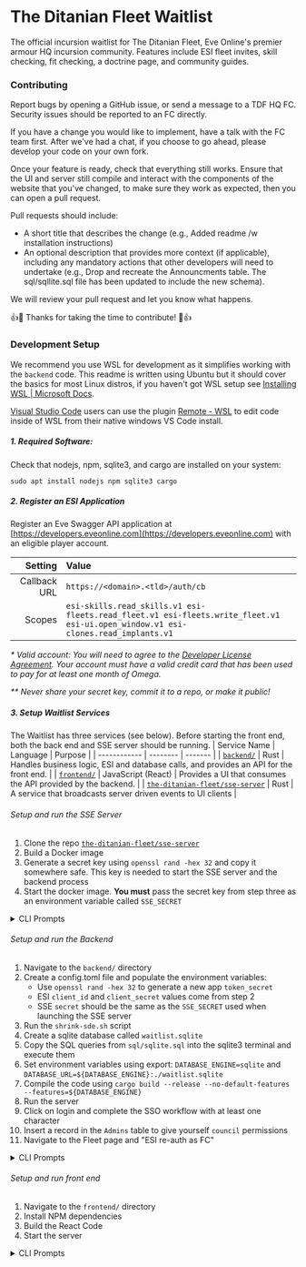 # The Ditanian Fleet Waitlist
The official incursion waitlist for The Ditanian Fleet, Eve Online's premier armour HQ incursion community. Features include ESI fleet invites, skill checking, fit checking, a doctrine page, and community guides. 


### Contributing
Report bugs by opening a GitHub issue, or send a message to a TDF HQ FC. Security issues should be reported to an FC directly. 

If you have a change you would like to implement, have a talk with the FC team first. After we've had a chat, if you choose to go ahead, please develop your code on your own fork. 

Once your feature is ready, check that everything still works. Ensure that the UI and server still compile and interact with the components of the website that you've changed, to make sure they work as expected, then you can open a pull request. 

Pull requests should include:
- A short title that describes the change (e.g., Added readme /w installation instructions)
- An optional description that provides more context (if applicable), including any mandatory actions that other developers will need to undertake (e.g., Drop and recreate the Announcments table. The sql/sqllite.sql file has been updated to include the new schema).

We will review your pull request and let you know what happens. 

👍🎉 Thanks for taking the time to contribute! 🎉👍

### Development Setup
We recommend you use WSL for development as it simplifies working with the `backend` code. This readme is written using Ubuntu but it should cover the basics for most Linux distros, if you haven't got WSL setup see [Installing WSL | Microsoft Docs](https://docs.microsoft.com/en-us/windows/wsl/install).

[Visual Studio Code](https://code.visualstudio.com/) users can use the plugin [Remote - WSL](https://marketplace.visualstudio.com/items?itemName=ms-vscode-remote.remote-wsl) to edit  code inside of WSL from their native windows VS Code install.


##### 1. Required Software: 
Check that nodejs, npm, sqlite3, and cargo are installed on your system: 
```
sudo apt install nodejs npm sqlite3 cargo
```

##### 2. Register an ESI Application
Register an Eve Swagger API application at [https://developers.eveonline.com](https://developers.eveonline.com) with an eligible player account.

| Setting      | Value |
| ---: | :---  |
| Callback URL | `https://<domain>.<tld>/auth/cb` |
| Scopes       | `esi-skills.read_skills.v1 esi-fleets.read_fleet.v1 esi-fleets.write_fleet.v1 esi-ui.open_window.v1 esi-clones.read_implants.v1` |

 _* Valid account: You will need to agree to the [Developer License Agreement](https://developers.eveonline.com/license-agreement). Your account must have a valid credit card that has been used to pay for at least one month of Omega._

 _*\* Never share your secret key, commit it to a repo, or make it public!_

##### 3. Setup Waitlist Services
The Waitlist has three services (see below). Before starting the front end, both the back end and SSE server should be running. 
| Service Name | Language |  Purpose | 
| ------------ | -------- | ------- |
| [`backend/`](./tree/main/backend) | Rust | Handles business logic, ESI and database calls, and provides an API for the front end. |
| [`frontend/`](./tree/main/frontend) | JavaScript (React) | Provides a UI that consumes the API provided by the backend. |
| [`the-ditanian-fleet/sse-server`](/the-ditanian-fleet/sse-server) | Rust | A service that broadcasts server driven events to UI clients |


###### Setup and run the SSE Server
1. Clone the repo [`the-ditanian-fleet/sse-server`](/the-ditanian-fleet/sse-server)
2. Build a Docker image
3. Generate a secret key using `openssl rand -hex 32` and copy it somewhere safe. This key is needed to start the SSE server and the backend process
4. Start the docker image. **You must** pass the secret key from step three as an environment variable called `SSE_SECRET`

<details>
   <summary>CLI Prompts</summary>
   
   ```
   git clone https://github.com/the-ditanian-fleet/sse-server
   docker build . -t tdf/sse
   openssl rand -hex 32
   docker run --env SSE_SECRET=<secret> tdf/sse
   ```
</details>

###### Setup and run the Backend
1. Navigate to the `backend/` directory
2. Create a config.toml file and populate the environment variables:
   * Use `openssl rand -hex 32` to generate a new app `token_secret`
   * ESI `client_id` and `client_secret` values come from step 2
   * SSE `secret` should be the same as the `SSE_SECRET` used when launching the SSE server
3. Run the `shrink-sde.sh` script
4. Create a sqlite database called `waitlist.sqlite`
5. Copy the SQL queries from `sql/sqlite.sql` into the sqlite3 terminal and execute them
6. Set environment variables using export: `DATABASE_ENGINE=sqlite` and `DATABASE_URL=${DATABASE_ENGINE}:./waitlist.sqlite` 
7. Compile the code using `cargo build --release --no-default-features --features=${DATABASE_ENGINE}`
8. Run the server
9. Click on login and complete the SSO workflow with at least one character
10. Insert a record in the `Admins` table to give yourself `council` permissions
11. Navigate to the Fleet page and "ESI re-auth as FC"

<details>
   <summary>CLI Prompts</summary>
   
   ```
   # Setup app (steps 1-3)
   cd backend/
   cp config.example.toml config.toml & nano config.toml
   sh shrink-sde.sh

   # Setup Database (step 4-5)
   sqlite3 waitlist.sqlite
   .database
   ## Copy the SQL queries from `sql/sqlite.sql` here and press Enter
   ## Quit the shell using Ctrl+D
   
   # Start backend (step 6-8)
   export DATABASE_ENGINE=sqlite
   export DATABASE_URL=sqlite:./waitlist.sqlite
   cargo build --release --no-default-features --features=sqlite
   cargo run

   # Final things (step 9-11)
   sqlite3 waitlist.sqlite
   INSERT INTO Admins (<character_id>, 'council');
   ## Quit the shell using Ctrl+D
   npm run start
   ```
</details>


###### Setup and run front end
1. Navigate to the `frontend/` directory
2. Install NPM dependencies
2. Build the React Code
3. Start the server

<details>
   <summary>CLI Prompts</summary>
   
   ```
   cd frontend/
   npm install
   npm run build
   npm run start
   ```
</details>
